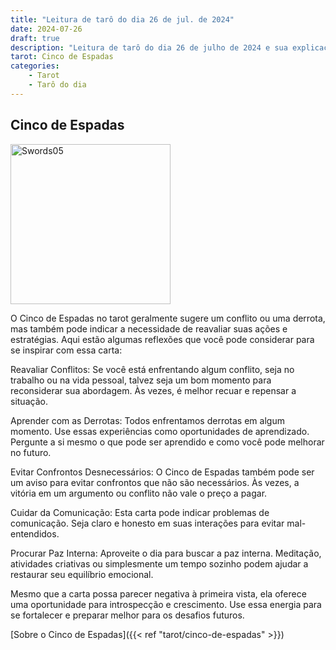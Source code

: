 ```yaml
---
title: "Leitura de tarô do dia 26 de jul. de 2024"
date: 2024-07-26
draft: true
description: "Leitura de tarô do dia 26 de julho de 2024 e sua explicação"
tarot: Cinco de Espadas
categories:
    - Tarot
    - Tarô do dia
---
```


## Cinco de Espadas


<img width="256" alt="Swords05" src="https://upload.wikimedia.org/wikipedia/commons/thumb/2/23/Swords05.jpg/512px-Swords05.jpg?20240406051738">

O Cinco de Espadas no tarot geralmente sugere um conflito ou uma derrota, mas também pode indicar a necessidade de reavaliar suas ações e estratégias. Aqui estão algumas reflexões que você pode considerar para se inspirar com essa carta:

Reavaliar Conflitos: Se você está enfrentando algum conflito, seja no trabalho ou na vida pessoal, talvez seja um bom momento para reconsiderar sua abordagem. Às vezes, é melhor recuar e repensar a situação.

Aprender com as Derrotas: Todos enfrentamos derrotas em algum momento. Use essas experiências como oportunidades de aprendizado. Pergunte a si mesmo o que pode ser aprendido e como você pode melhorar no futuro.

Evitar Confrontos Desnecessários: O Cinco de Espadas também pode ser um aviso para evitar confrontos que não são necessários. Às vezes, a vitória em um argumento ou conflito não vale o preço a pagar.

Cuidar da Comunicação: Esta carta pode indicar problemas de comunicação. Seja claro e honesto em suas interações para evitar mal-entendidos.

Procurar Paz Interna: Aproveite o dia para buscar a paz interna. Meditação, atividades criativas ou simplesmente um tempo sozinho podem ajudar a restaurar seu equilíbrio emocional.

Mesmo que a carta possa parecer negativa à primeira vista, ela oferece uma oportunidade para introspecção e crescimento. Use essa energia para se fortalecer e preparar melhor para os desafios futuros.

[Sobre o Cinco de Espadas]({{< ref "tarot/cinco-de-espadas" >}})
